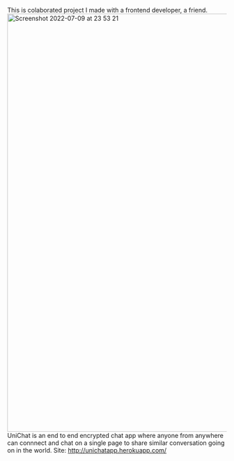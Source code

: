 
This is colaborated project I made with a frontend developer, a friend.
<img width="959" alt="Screenshot 2022-07-09 at 23 53 21" src="https://user-images.githubusercontent.com/72390202/178125141-9a356193-6024-4952-8645-d43233e9ac83.png">
UniChat is an end to end encrypted chat app where anyone from anywhere can connnect and chat on a single page to share similar conversation going on in the world.
Site: http://unichatapp.herokuapp.com/
